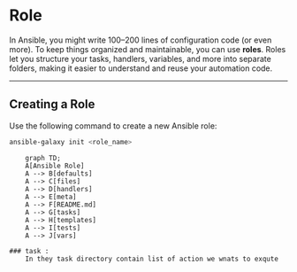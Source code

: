 
# Role

In Ansible, you might write 100–200 lines of configuration code (or even more). To keep things organized and maintainable, you can use **roles**. Roles let you structure your tasks, handlers, variables, and more into separate folders, making it easier to understand and reuse your automation code.

---

## Creating a Role

Use the following command to create a new Ansible role:

```bash
ansible-galaxy init <role_name>
```

```mermaid
    graph TD;
    A[Ansible Role]
    A --> B[defaults]
    A --> C[files]
    A --> D[handlers]
    A --> E[meta]
    A --> F[README.md]
    A --> G[tasks]
    A --> H[templates]
    A --> I[tests]
    A --> J[vars]

### task : 
    In they task directory contain list of action we wnats to exqute
